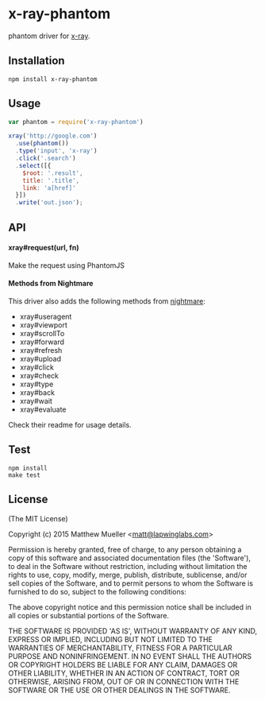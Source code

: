 
# x-ray-phantom

  phantom driver for [x-ray](https://github.com/lapwinglabs/x-ray).

## Installation

```
npm install x-ray-phantom
```

## Usage

```js
var phantom = require('x-ray-phantom')

xray('http://google.com')
  .use(phantom())
  .type('input', 'x-ray')
  .click('.search')
  .select([{
    $root: '.result',
    title: '.title',
    link: 'a[href]'
  }])
  .write('out.json');
```

## API

#### xray#request(url, fn)

Make the request using PhantomJS

#### Methods from Nightmare

This driver also adds the following methods from [nightmare](https://github.com/segmentio/nightmare):

- xray#useragent
- xray#viewport
- xray#scrollTo
- xray#forward
- xray#refresh
- xray#upload
- xray#click
- xray#check
- xray#type
- xray#back
- xray#wait
- xray#evaluate

Check their readme for usage details.

## Test

```
npm install
make test
```

## License

(The MIT License)

Copyright (c) 2015 Matthew Mueller &lt;matt@lapwinglabs.com&gt;

Permission is hereby granted, free of charge, to any person obtaining
a copy of this software and associated documentation files (the
'Software'), to deal in the Software without restriction, including
without limitation the rights to use, copy, modify, merge, publish,
distribute, sublicense, and/or sell copies of the Software, and to
permit persons to whom the Software is furnished to do so, subject to
the following conditions:

The above copyright notice and this permission notice shall be
included in all copies or substantial portions of the Software.

THE SOFTWARE IS PROVIDED 'AS IS', WITHOUT WARRANTY OF ANY KIND,
EXPRESS OR IMPLIED, INCLUDING BUT NOT LIMITED TO THE WARRANTIES OF
MERCHANTABILITY, FITNESS FOR A PARTICULAR PURPOSE AND NONINFRINGEMENT.
IN NO EVENT SHALL THE AUTHORS OR COPYRIGHT HOLDERS BE LIABLE FOR ANY
CLAIM, DAMAGES OR OTHER LIABILITY, WHETHER IN AN ACTION OF CONTRACT,
TORT OR OTHERWISE, ARISING FROM, OUT OF OR IN CONNECTION WITH THE
SOFTWARE OR THE USE OR OTHER DEALINGS IN THE SOFTWARE.

